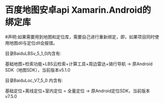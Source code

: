 # 百度地图安卓api Xamarin.Android的绑定库

#声明:如果需要用到地图和定位库，需要自己进行重新绑定，即，如果项目同时使用地图dll与定位dll会报错。


目录BaiduLBSv_5_1_0内含有:

基础地图+检索功能+LBS云检索+计算工具+周边雷达+骑行导航 -> 原Android SDK（地图SDK），当前版本v5.1.0



目录BaiduLoc_V7_5_0 内含有:

基础定位+离线定位+室内定位 = 全量定位 -> 原Android定位SDK，当前版本v7.5.0

